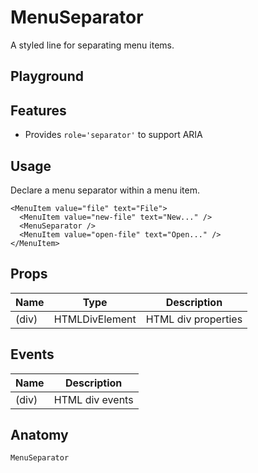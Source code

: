 <script>
    import Playground from './MenuSeparatorPlayground.svelte';
</script>

# MenuSeparator

A styled line for separating menu items.

## Playground

<Playground />

## Features

- Provides `role='separator'` to support ARIA

## Usage

Declare a menu separator within a menu item.

```svelte
<MenuItem value="file" text="File">
  <MenuItem value="new-file" text="New..." />
  <MenuSeparator />
  <MenuItem value="open-file" text="Open..." />
</MenuItem>
```

## Props

| Name  | Type           | Description         |
| ----- | -------------- | ------------------- |
| (div) | HTMLDivElement | HTML div properties |

## Events

| Name  | Description     |
| ----- | --------------- |
| (div) | HTML div events |

## Anatomy

```
MenuSeparator
```
